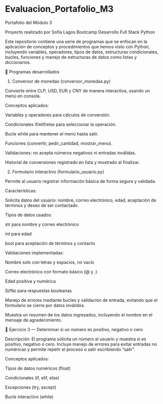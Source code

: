 # Evaluacion_Portafolio_M3

Portafolio del Módulo 3

Proyecto realizado por Sofía Lagos
Bootcamp Desarrollo Full Stack Python

Este repositorio contiene una serie de programas que se enfocan en la aplicación de conceptos y procedimientos que hemos visto con Python, incluyendo variables, operadores, tipos de datos, estructuras condicionales, bucles, funciones y manejo de estructuras de datos como listas y diccionarios.

🧩 Programas desarrollados
1. Conversor de monedas (conversor_monedas.py)

Convierte entre CLP, USD, EUR y CNY de manera interactiva, usando un menú en consola.

Conceptos aplicados:

Variables y operadores para cálculos de conversión.

Condicionales if/elif/else para seleccionar la operación.

Bucle while para mantener el menú hasta salir.

Funciones (convertir, pedir_cantidad, mostrar_menu).

Validaciones: no acepta números negativos ni entradas inválidas.

Historial de conversiones registrado en lista y mostrado al finalizar.

2. Formulario interactivo (formulario_usuario.py)

Permite al usuario registrar información básica de forma segura y validada.

Características:

Solicita datos del usuario: nombre, correo electrónico, edad, aceptación de términos y deseo de ser contactado.

Tipos de datos usados:

str para nombre y correo electrónico

int para edad

bool para aceptación de términos y contacto

Validaciones implementadas:

Nombre solo con letras y espacios, no vacío

Correo electrónico con formato básico (@ y .)

Edad positiva y numérica

Sí/No para respuestas booleanas

Manejo de errores mediante bucles y validación de entrada, evitando que el formulario se cierre por datos inválidos.

Muestra un resumen de los datos ingresados, incluyendo el nombre en el mensaje de agradecimiento.

🧮 Ejercicio 3 — Determinar si un número es positivo, negativo o cero

Descripción:
El programa solicita un número al usuario y muestra si es positivo, negativo o cero.
Incluye manejo de errores para evitar entradas no numéricas y permite repetir el proceso o salir escribiendo “salir”.

Conceptos aplicados:

Tipos de datos numéricos (float)

Condicionales (if, elif, else)

Excepciones (try, except)

Bucle interactivo (while)